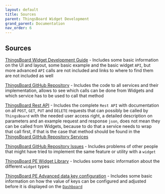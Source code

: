```yaml
---
layout: default
title: Sources
parent: ThingsBoard Widget Development
grand_parent: Documentation
nav_order: 6
---
```


## Sources

[ThingsBoard Widget Development Guide](https://thingsboard.io/docs/user-guide/contribution/widgets-development/#introduction) - Includes some basic information on the UI and layout, some basic example and the basic widget `API`, but more advanced `API` calls are not included and links to where to find them are not included as well

[ThingsBoard GitHub Repository](https://github.com/thingsboard/thingsboard/blob/master/) - Includes the code to all services and their implementation, allows to see which calls can be done from Widgets and which service has to be used to call that method

[ThingsBoard Rest API](https://demo.thingsboard.io/swagger-ui/) - Includes the complete `Rest API` with documentation on all `POST`, `GET`, `PUT` and `DELETE` requests that can possibly be called by `ThingsBoard` with the needed user access right, a detailed description on parameters and an example request and response `json`, does not mean they can be called from Widgets, because to do that a service needs to wrap that call first, if that is the case that method should be found in the [ThingsBoard GitHub Repository Services](https://github.com/thingsboard/thingsboard/blob/master/ui-ngx/src/app/core/http/)

[ThingsBoard GitHub Repository Issues](https://github.com/thingsboard/thingsboard/issues) - Includes problems of other people that might have tried to implement the same feature or utility with a `widget`

[ThingsBoard PE Widget Library](https://thingsboard.io/docs/pe/user-guide/ui/widget-library/) - Includes some basic information about the different `widget` types

[ThingsBoard PE Advanced data key configuration](https://thingsboard.io/docs/pe/user-guide/ui/advanced-data-key-configuration/) - Includes some basic information on how the value of keys can be configured and adjusted before it is displayed on the [`Dashboard`](https://thingsboard.io/docs/user-guide/dashboards/)
